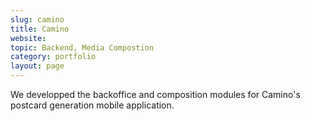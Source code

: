 ```yaml
---
slug: camino
title: Camino 
website: 
topic: Backend, Media Compostion
category: portfolio
layout: page
---
```

We developped the backoffice and composition modules for Camino's postcard generation mobile application.